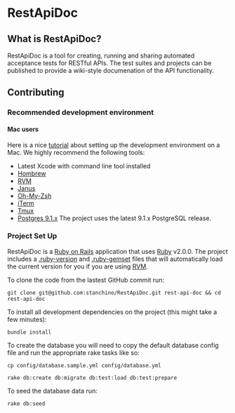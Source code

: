 # RestApiDoc 

## What is RestApiDoc?
RestApiDoc is a tool for creating, running and sharing automated acceptance tests for RESTful APIs. The test suites and projects can be published to provide a wiki-style documenation of the API functionality.

## Contributing

### Recommended development environment

#### Mac users

Here is a nice [tutorial](http://thedrearlight.com/blog/tmux-vim.html) about setting up the development environment on a Mac. We highly recommend the following tools:

* Latest Xcode with command line tool installed
* [Hombrew](http://mxcl.github.com/homebrew/)
* [RVM](https://rvm.io/)
* [Janus](https://github.com/carlhuda/janus)
* [Oh-My-Zsh](https://github.com/robbyrussell/oh-my-zsh)
* [iTerm](http://www.iterm2.com/#/section/home)
* [Tmux](http://tmux.sourceforge.net/)
* [Postgres 9.1.x](http://www.enterprisedb.com/products-services-training/pgdownload#osx) The project uses the latest 9.1.x PostgreSQL release.

### Project Set Up

RestApiDoc is a [Ruby on Rails](http://rubyonrails.org/) application that uses [Ruby](https://www.ruby-lang.org/en/) v2.0.0.
The project includes a [.ruby-version](.ruby-version) and [.ruby-gemset](.ruby-gemset) files that will automatically load the current version for you if you are using [RVM](https://rvm.io/).

To clone the code from the lastest GitHub commit run:
```
git clone git@github.com:stanchino/RestApiDoc.git rest-api-doc && cd rest-api-doc
```

To install all development dependencies on the project (this might take a few minutes):
```
bundle install
```

To create the database you will need to copy the default database config file and run the appropriate rake tasks like so:
```
cp config/database.sample.yml config/database.yml

rake db:create db:migrate db:test:load db:test:prepare
```

To seed the database data run:
```
rake db:seed
```
